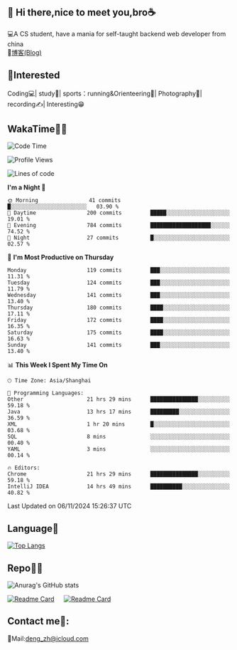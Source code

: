 👋 Hi there,nice to meet you,bro☕
---
💻A CS student, have a mania for self-taught backend web developer from china   
📌[博客(Blog)](https://github.com/HealUP/MyBlog)

 <!-- waka-box start -->
 <!-- waka-box end -->
 
🧲**Interested**
--
Coding💻| study📖| sports：running&Orienteering🏃‍| Photography📸| recording✍️| Interesting😁

WakaTime👨‍💻
---
<!--START_SECTION:waka-->
![Code Time](http://img.shields.io/badge/Code%20Time-2%2C056%20hrs%2033%20mins-blue)

![Profile Views](http://img.shields.io/badge/Profile%20Views-0-blue)

![Lines of code](https://img.shields.io/badge/From%20Hello%20World%20I%27ve%20Written-205.0%20thousand%20lines%20of%20code-blue)

**I'm a Night 🦉** 

```text
🌞 Morning                41 commits          █░░░░░░░░░░░░░░░░░░░░░░░░   03.90 % 
🌆 Daytime                200 commits         █████░░░░░░░░░░░░░░░░░░░░   19.01 % 
🌃 Evening                784 commits         ███████████████████░░░░░░   74.52 % 
🌙 Night                  27 commits          █░░░░░░░░░░░░░░░░░░░░░░░░   02.57 % 
```
📅 **I'm Most Productive on Thursday** 

```text
Monday                   119 commits         ███░░░░░░░░░░░░░░░░░░░░░░   11.31 % 
Tuesday                  124 commits         ███░░░░░░░░░░░░░░░░░░░░░░   11.79 % 
Wednesday                141 commits         ███░░░░░░░░░░░░░░░░░░░░░░   13.40 % 
Thursday                 180 commits         ████░░░░░░░░░░░░░░░░░░░░░   17.11 % 
Friday                   172 commits         ████░░░░░░░░░░░░░░░░░░░░░   16.35 % 
Saturday                 175 commits         ████░░░░░░░░░░░░░░░░░░░░░   16.63 % 
Sunday                   141 commits         ███░░░░░░░░░░░░░░░░░░░░░░   13.40 % 
```


📊 **This Week I Spent My Time On** 

```text
🕑︎ Time Zone: Asia/Shanghai

💬 Programming Languages: 
Other                    21 hrs 29 mins      ███████████████░░░░░░░░░░   59.18 % 
Java                     13 hrs 17 mins      █████████░░░░░░░░░░░░░░░░   36.59 % 
XML                      1 hr 20 mins        █░░░░░░░░░░░░░░░░░░░░░░░░   03.68 % 
SQL                      8 mins              ░░░░░░░░░░░░░░░░░░░░░░░░░   00.40 % 
YAML                     3 mins              ░░░░░░░░░░░░░░░░░░░░░░░░░   00.14 % 

🔥 Editors: 
Chrome                   21 hrs 29 mins      ███████████████░░░░░░░░░░   59.18 % 
IntelliJ IDEA            14 hrs 49 mins      ██████████░░░░░░░░░░░░░░░   40.82 % 
```


 Last Updated on 06/11/2024 15:26:37 UTC
<!--END_SECTION:waka-->

Language🚀
---
[![Top Langs](https://github-readme-stats.vercel.app/api/top-langs/?username=HealUP&layout=compact&hide_border=true)](https://github.com/HealUP)

Repo🧑‍💻
---
![Anurag's GitHub stats](https://github-readme-stats.vercel.app/api?username=HealUP&count_private=true&show_icons=true&theme=gruvbox&hide_border=true) 

[![Readme Card](https://github-readme-stats.vercel.app/api/pin/?username=HealUP&repo=InternetEy&theme=transparent)](https://github.com/HealUP/InternetEy) &emsp;
[![Readme Card](https://github-readme-stats.vercel.app/api/pin/?username=HealUP&repo=CampusExperience&theme=transparent)](https://github.com/HealUP/CampusExperience)


Contact me📱:
---
📮Mail:deng_zh@icloud.com  
